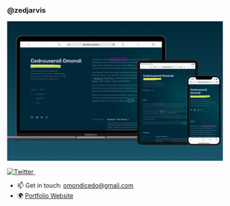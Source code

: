 ### @zedjarvis

![Cedrouseroll Omondi portfolio shot](https://github.com/zedjarvis/zedjarvis.github.io/blob/main/hero.png?raw=true)

<p>
  <a href="https://twitter.com/CedrouseR">
    <img src="https://img.shields.io/twitter/follow/CedrouseR?label=Follow%20%40CedrouseR&style=social" alt="Twitter">
  </a>&ensp;
</p>

- 📫 Get in touch: omondicedo@gmail.com
- 🌍 [Portfolio Website](https://zedjarvis.github.io)


<!---
zedjarvis/zedjarvis is a ✨ special ✨ repository because its `README.md` (this file) appears on your GitHub profile.
You can click the Preview link to take a look at your changes.
--->
